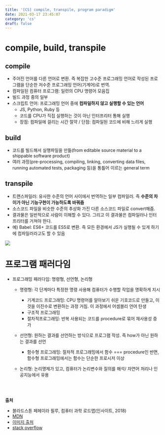 ```yaml
---
title: '[CS] compile, transpile, program paradigm'
date: 2021-03-17 23:45:07
category: 'cs'
draft: false
---
```


<p>

# compile, build, transpile
## compile
- 주어진 언어를 다른 언어로 변환. 즉 복잡한 고수준 프로그래밍 언어로 작성된 프로그램을 단순한 저수준 프로그래밍 언어(기계어)로 번역. 
- 컴파일된 컴퓨터 프로그램: 일련의 CPU 명령어 모음집
- 빌드 과정 중의 일부
- 스크립트 언어: 프로그래밍 언어 중에  **컴파일하지 않고 실행할 수 있는 언어**
  - JS, Python, Ruby 등
  - 코드를 CPU가 직접 실행하는 것이 아닌 인터프리터 통해 실행 
  - 장점: 컴파일에 걸리는 시간 절약 / 단점: 컴파일된 코드에 비해 느리게 실행

## build
- 코드를 빌드해서 실행파일을 만듦(from editable source material to a shippable software product)
- 여러 과정(pre-processing, compiling, linking, converting data files, running automated tests, packaging 등)을 통틀어 이르는 general term

## transpile
- 트랜스파일러: 유사한 수준의 언어 사이에서 번역하는 일부 컴파일러. 즉 **수준의 차이가 아닌 기능구현이 가능하도록 바꿔줌**
- 소스코드 파일을 비슷한 수준의 추상화 가진 다른 소스코드 파일로 convert해줌. 
- 결과물은 일반적으로 사람이 이해할 수 있다. 그리고 이 결과물은 컴파일러나 인터프리터를 거쳐야 한다.
- 예) Babel: ES6+ 코드를 ES5로 변환. 즉 모든 환경에서 JS가 실행될 수 있게 하기에 컴파일러라고도 할 수 있음

<img src = "https://user-images.githubusercontent.com/60782131/111329057-28199d00-86b2-11eb-8d1a-0f6238c722a4.png">

# 프로그램 패러다임 

- 프로그래밍 패러다임: 명령형, 선언형, 논리형
  - 명령형: 각 단계마다 특정한 명령 사용해 컴퓨터가 수행할 작업을 명확하게 지시
      - 기계코드 프로그래밍: CPU 명령어를 알아보기 쉬운 기호코드로 만들고, 이것을 이진수로 변환하는 과정 거침. 이 과정에서 어셈블리 언어 탄생
      - 구조적 프로그래밍
      - 절차적프로그래밍: 반복 사용되는 코드를 procedure로 묶어 재사용성 증가
  
  - 선언형: 원하는 결과를 선언하는 방식으로 프로그램 작성. 즉 how가 아닌 원하는 결과를 선언
      - 함수형 프로그래밍: 절차적 프로그래밍에서 함수 === procedure인 반면, 함수형 프로그래밍에서는 함수는 단순한 프로시저 이상
  - 논리형: 논리명제가 있고, 컴퓨터가 논리변수와 질의를 해석/ 자연어 처리나 인공지능에서 유용

<br />
<br />

**출처** 
- 블라드스톤 페헤이라 필루, 컴퓨터 과학 로드맵(인사이트, 2018)
- [MDN](https://developer.mozilla.org/en-US/docs/Glossary/Compile)
- [이미지 출처](https://so-tired.tistory.com/98)
- [stack overflow](https://softwareengineering.stackexchange.com/questions/140321/what-is-the-difference-between-building-and-compiling)

</p> 